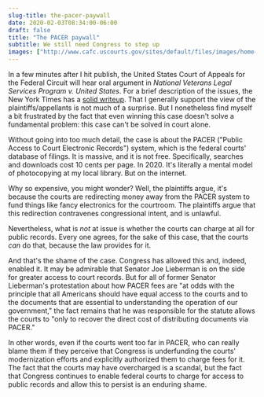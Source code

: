 ```yaml
---
slug-title: the-pacer-paywall
date: 2020-02-03T08:34:00-06:00
draft: false
title: "The PACER paywall"
subtitle: We still need Congress to step up
images: ["http://www.cafc.uscourts.gov/sites/default/files/images/home-slides/interiorBanner.jpg"]
---
```


In a few minutes after I hit publish, the United States Court of Appeals for the Federal Circuit will hear oral argument in *National Veterans Legal Services Program v. United States*. For a brief description of the issues, the New York Times has a [solid writeup](https://www.nytimes.com/2019/02/04/us/politics/pacer-fees-lawsuit.html). That I generally support the view of the plaintiffs/appellants is not much of a surprise. But I nonetheless find myself a bit frustrated by the fact that even winning this case doesn't solve a fundamental problem: this case can't be solved in court alone.

Without going into too much detail, the case is about the PACER ("Public Access to Court Electronic Records") system, which is the federal courts' database of filings. It is massive, and it is not free. Specifically, searches and downloads cost 10 cents per page. In 2020. It's literally a mental model of photocopying at my local library. But on the internet.

Why so expensive, you might wonder? Well, the plaintiffs argue, it's because the courts are redirecting money away from the PACER system to fund things like fancy electronics for the courtroom. The plaintiffs argue that this redirection contravenes congressional intent, and is unlawful.

Nevertheless, what is *not* at issue is whether the courts can charge at all for public records. Every one agrees, for the sake of this case, that the courts *can* do that, because the law provides for it.

And that's the shame of the case. Congress has allowed this and, indeed, enabled it. It may be admirable that Senator Joe Lieberman is on the side for greater access to court records. But for all of former Senator Lieberman's protestation about how PACER fees are "at odds with the principle that all Americans should have equal access to the courts and to the documents that are essential to understanding the operation of our government," the fact remains that he was responsible for the statute allows the courts to "only to recover the direct cost of distributing documents via PACER."

In other words, even if the courts went too far in PACER, who can really blame them if they perceive that Congress is underfunding the courts' modernization efforts and explicitly authorized them to charge fees for it. The fact that the courts may have overcharged is a scandal, but the fact that Congress continues to enable federal courts to charge for access to public records and allow this to persist is an enduring shame.
